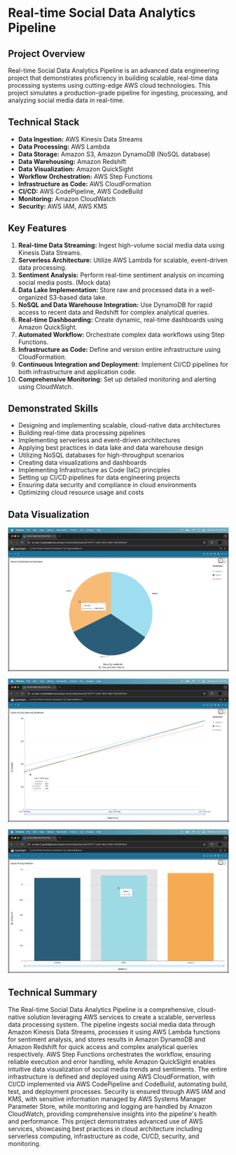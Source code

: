 # Real-time Social Data Analytics Pipeline

## Project Overview

Real-time Social Data Analytics Pipeline is an advanced data engineering project that demonstrates proficiency in building scalable, real-time data processing systems using cutting-edge AWS cloud technologies. This project simulates a production-grade pipeline for ingesting, processing, and analyzing social media data in real-time.

## Technical Stack

- **Data Ingestion:** AWS Kinesis Data Streams
- **Data Processing:** AWS Lambda
- **Data Storage:** Amazon S3, Amazon DynamoDB (NoSQL database)
- **Data Warehousing:** Amazon Redshift
- **Data Visualization:** Amazon QuickSight
- **Workflow Orchestration:** AWS Step Functions
- **Infrastructure as Code:** AWS CloudFormation
- **CI/CD:** AWS CodePipeline, AWS CodeBuild
- **Monitoring:** Amazon CloudWatch
- **Security:** AWS IAM, AWS KMS

## Key Features

1. **Real-time Data Streaming:** Ingest high-volume social media data using Kinesis Data Streams.
2. **Serverless Architecture:** Utilize AWS Lambda for scalable, event-driven data processing.
3. **Sentiment Analysis:** Perform real-time sentiment analysis on incoming social media posts. (Mock data)
4. **Data Lake Implementation:** Store raw and processed data in a well-organized S3-based data lake.
5. **NoSQL and Data Warehouse Integration:** Use DynamoDB for rapid access to recent data and Redshift for complex analytical queries.
6. **Real-time Dashboarding:** Create dynamic, real-time dashboards using Amazon QuickSight.
7. **Automated Workflow:** Orchestrate complex data workflows using Step Functions.
8. **Infrastructure as Code:** Define and version entire infrastructure using CloudFormation.
9. **Continuous Integration and Deployment:** Implement CI/CD pipelines for both infrastructure and application code.
10. **Comprehensive Monitoring:** Set up detailed monitoring and alerting using CloudWatch.

## Demonstrated Skills

- Designing and implementing scalable, cloud-native data architectures
- Building real-time data processing pipelines
- Implementing serverless and event-driven architectures
- Applying best practices in data lake and data warehouse design
- Utilizing NoSQL databases for high-throughput scenarios
- Creating data visualizations and dashboards
- Implementing Infrastructure as Code (IaC) principles
- Setting up CI/CD pipelines for data engineering projects
- Ensuring data security and compliance in cloud environments
- Optimizing cloud resource usage and costs

## Data Visualization

![pie_chart](pie_chart_.png)

![line_chart](line_chart.png)

![bar_chart](bar_chart.png)

## Technical Summary

The Real-time Social Data Analytics Pipeline is a comprehensive, cloud-native solution leveraging AWS services to create a scalable, serverless data processing system. The pipeline ingests social media data through Amazon Kinesis Data Streams, processes it using AWS Lambda functions for sentiment analysis, and stores results in Amazon DynamoDB and Amazon Redshift for quick access and complex analytical queries respectively. AWS Step Functions orchestrates the workflow, ensuring reliable execution and error handling, while Amazon QuickSight enables intuitive data visualization of social media trends and sentiments. The entire infrastructure is defined and deployed using AWS CloudFormation, with CI/CD implemented via AWS CodePipeline and CodeBuild, automating build, test, and deployment processes. Security is ensured through AWS IAM and KMS, with sensitive information managed by AWS Systems Manager Parameter Store, while monitoring and logging are handled by Amazon CloudWatch, providing comprehensive insights into the pipeline's health and performance. This project demonstrates advanced use of AWS services, showcasing best practices in cloud architecture including serverless computing, infrastructure as code, CI/CD, security, and monitoring.
